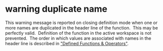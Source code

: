 




<h1 class="heading"><span class="name">warning duplicate name</span></h1>



This warning message is reported on closing definition mode when one or more names are duplicated in the header line of the function.  This may be perfectly valid.  Definition of the function in the active workspace is not prevented.  The order in which values are associated with names in the header line is described in ["Defined Functions & Operators"](../defined-functions-and-operators/introduction.md).



